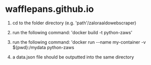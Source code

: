# wafflepans.github.io

1. cd to the folder directory (e.g. 'path'/zaloraaldowebscraper)

2. run the following command: 'docker build -t python-zaws'

3. run the following command: 'docker run --name my-container -v ${pwd}:/mydata python-zaws

4. a data.json file should be outputted into the same directory
